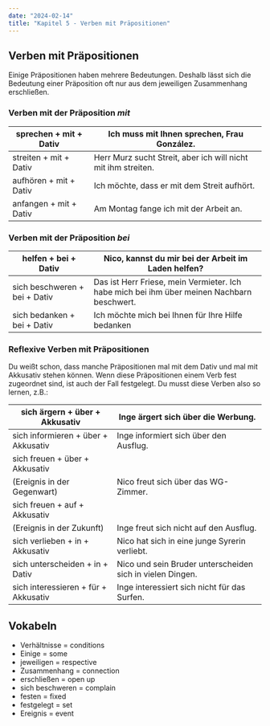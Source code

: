 ```yaml
---
date: "2024-02-14"
title: "Kapitel 5 - Verben mit Präpositionen"
---
```


## Verben mit Präpositionen

Einige Präpositionen haben mehrere Bedeutungen. Deshalb lässt sich die Bedeutung einer Präposition oft nur aus dem jeweiligen Zusammenhang erschließen. 

### Verben mit der Präposition *mit*

| sprechen + mit + Dativ | Ich muss mit Ihnen sprechen, Frau González.  |
| --- | --- |
| streiten + mit + Dativ | Herr Murz sucht Streit, aber ich will nicht mit ihm streiten.  |
| aufhören + mit + Dativ | Ich möchte, dass er mit dem Streit aufhört.  |
| anfangen + mit + Dativ | Am Montag fange ich mit der Arbeit an.   |

### Verben mit der Präposition *bei*

| helfen + bei + Dativ | Nico, kannst du mir bei der Arbeit im Laden helfen?  |
| --- | --- |
| sich beschweren + bei + Dativ | Das ist Herr Friese, mein Vermieter. Ich habe mich bei ihm über meinen Nachbarn beschwert. |
| sich bedanken + bei + Dativ | Ich möchte mich bei Ihnen für Ihre Hilfe bedanken |

### Reflexive Verben mit Präpositionen

Du weißt schon, dass manche Präpositionen mal mit dem Dativ und mal mit Akkusativ stehen können. Wenn diese Präpositionen einem Verb fest zugeordnet sind, ist auch der Fall festgelegt. Du musst diese Verben also so lernen, z.B.:

| sich ärgern + über + Akkusativ | Inge ärgert sich über die Werbung.  |
| --- | --- |
| sich informieren + über + Akkusativ | Inge informiert sich über den Ausflug. |
| sich freuen + über + Akkusativ 
(Ereignis in der Gegenwart) | Nico freut sich über das WG-Zimmer. |
| sich freuen + auf + Akkusativ
(Ereignis in der Zukunft) | Inge freut sich nicht auf den Ausflug. |
| sich verlieben + in + Akkusativ | Nico hat sich in eine junge Syrerin verliebt. |
| sich unterscheiden + in + Dativ | Nico und sein Bruder unterscheiden sich in vielen Dingen.  |
| sich interessieren + für + Akkusativ | Inge interessiert sich nicht für das Surfen.  |

## Vokabeln

- Verhältnisse = conditions
- Einige = some
- jeweiligen = respective
- Zusammenhang = connection
- erschließen = open up
- sich beschweren = complain
- festen = fixed
- festgelegt = set
- Ereignis = event